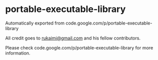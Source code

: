 # portable-executable-library
Automatically exported from code.google.com/p/portable-executable-library

All credit goes to rukaimi@gmail.com and his fellow contributors.

Please check code.google.com/p/portable-executable-library for more information.
